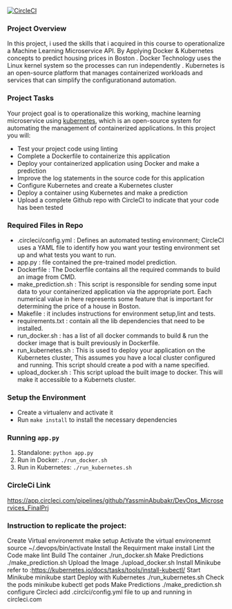 [![CircleCI](https://circleci.com/gh/YassminAbubakr/DevOps_Microservices_FinalPrj/tree/main.svg?style=svg)](https://circleci.com/gh/YassminAbubakr/DevOps_Microservices_FinalPrj/tree/main)


### Project Overview

In this project, i used the skills that i acquired in this course to operationalize a Machine Learning Microservice API. 
By Applying Docker & Kubernetes concepts to predict housing prices in Boston .
Docker Technology uses the Linux kernel system so the processes can run independently .
Kubernetes is an open-source platform that manages containerized workloads and services that can simplify the configurationand automation.
### Project Tasks

Your project goal is to operationalize this working, machine learning microservice using [kubernetes](https://kubernetes.io/), which is an open-source system for automating the management of containerized applications. In this project you will:
* Test your project code using linting
* Complete a Dockerfile to containerize this application
* Deploy your containerized application using Docker and make a prediction
* Improve the log statements in the source code for this application
* Configure Kubernetes and create a Kubernetes cluster
* Deploy a container using Kubernetes and make a prediction
* Upload a complete Github repo with CircleCI to indicate that your code has been tested

### Required Files in Repo
- .circleci/config.yml : Defines an automated testing environment; CircleCI uses a YAML file to identify how you want your testing environment set up and what tests you want to run.  
- app.py : file contained the pre-trained model prediction. 
- Dockerfile : The Dockerfile contains all the required commands to build an image from CMD. 
- make_prediction.sh : This script is responsible for sending some input data to your containerized application via the appropriate port. Each numerical value in here represents some feature that is important for determining the price of a house in Boston. 
- Makefile : it includes instructions for environment setup,lint and tests. 
- requirements.txt : contain all the lib dependencies that need to be installed. 
- run_docker.sh : has a list of all docker commands to build & run the docker image that is built previously in Dockerfile. 
- run_kubernetes.sh : This is used to deploy your application on the Kubernetes cluster, This assumes you have a local cluster configured and running. This script should create a pod with a name specified. 
- upload_docker.sh : This script upload the built image to docker. This will make it accessible to a Kubernets cluster.

### Setup the Environment

* Create a virtualenv and activate it
* Run `make install` to install the necessary dependencies

### Running `app.py`

1. Standalone:  `python app.py`
2. Run in Docker:  `./run_docker.sh`
3. Run in Kubernetes:  `./run_kubernetes.sh`

### CircleCi Link
   https://app.circleci.com/pipelines/github/YassminAbubakr/DevOps_Microservices_FinalPrj
   
### Instruction to replicate the project:
Create Virtual environemnt 
    make setup
Activate the virtual environemnt
    source ~/.devops/bin/activate 
Install the Requirment
    make install 
Lint the Code
    make lint
Build The container
    ./run_docker.sh
Make Predictions
    ./make_prediction.sh 
Upload the Image
    ./upload_docker.sh
Install Minikube
    refer to :https://kubernetes.io/docs/tasks/tools/install-kubectl/
Start Minikube
    minikube start
Deploy with Kubernetes
    ./run_kubernetes.sh
Check the pods
    minikube kubectl get pods
Make Predictions
    ./make_prediction.sh 
configure Circleci
    add .circlci/config.yml file to up and running in circleci.com

